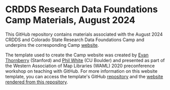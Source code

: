 # CRDDS Research Data Foundations Camp Materials, August 2024

This GitHub repository contains materials associated with the August 2024 CRDDS and Colorado State Research Data Foundations Camp and underpins the corresponding Camp [website](https://cu-boulder-crdds.github.io/Research-Data-Foundations-Camp-2024/). 

The template used to create the Camp website was created by [Evan Thornberry](https://github.com/ect123) (Stanford) and [Phil White](https://github.com/whitephil) (CU Boulder) and presented as part of the Western Association of Map Libraries (WAML) 2020 preconference workshop on teaching with GitHub. For more information on this website template, you can access the template's GitHub [repository](https://github.com/whitephil/workshop-template) and the [website rendered from this repository](https://whitephil.github.io/workshop-template/). 
